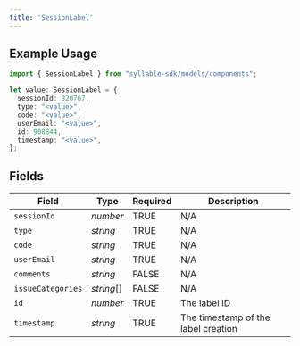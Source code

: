 ```yaml
---
title: 'SessionLabel'
---
```


## Example Usage

```typescript
import { SessionLabel } from "syllable-sdk/models/components";

let value: SessionLabel = {
  sessionId: 820767,
  type: "<value>",
  code: "<value>",
  userEmail: "<value>",
  id: 908844,
  timestamp: "<value>",
};
```

## Fields

| Field                               | Type                                | Required                            | Description                         |
| ----------------------------------- | ----------------------------------- | ----------------------------------- | ----------------------------------- |
| `sessionId`                         | *number*                            | TRUE                  | N/A                                 |
| `type`                              | *string*                            | TRUE                  | N/A                                 |
| `code`                              | *string*                            | TRUE                  | N/A                                 |
| `userEmail`                         | *string*                            | TRUE                  | N/A                                 |
| `comments`                          | *string*                            | FALSE                  | N/A                                 |
| `issueCategories`                   | *string*[]                          | FALSE                  | N/A                                 |
| `id`                                | *number*                            | TRUE                  | The label ID                        |
| `timestamp`                         | *string*                            | TRUE                  | The timestamp of the label creation |